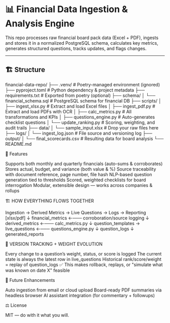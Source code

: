 # 📊 Financial Data Ingestion & Analysis Engine

This repo processes raw financial board pack data (Excel + PDF), ingests and stores it in a normalized PostgreSQL schema, calculates key metrics, generates structured questions, tracks updates, and flags changes.

---

## 🏗️ Structure

financial-data-repo/
├── .venv/ # Poetry-managed environment (ignored)
├── pyproject.toml # Python dependency & project metadata
├── requirements.txt # Exported from poetry (optional)
├── schema/
│ └── financial_schema.sql # PostgreSQL schema for financial DB
├── scripts/
│ ├── ingest_xlsx.py # Extract and load Excel files
│ ├── ingest_pdf.py # Extract and load PDFs with OCR
│ ├── calc_metrics.py # All transformations and KPIs
│ ├── questions_engine.py # Auto-generates checklist questions
│ └── update_ranking.py # Scoring, weighting, and audit trails
├── data/
│ └── sample_input.xlsx # Drop your raw files here
├── logs/
│ └── ingest_log.json # File source and versioning log
├── output/
│ └── final_scorecards.csv # Resulting data for board analysis
└── README.md

🧠 Features

Supports both monthly and quarterly financials (auto-sums & corroborates)
Stores actual, budget, and variance (both value & %)
Source traceability with document reference, page number, file hash
NLP-based question generation tied to thresholds
Scored, weighted checklists for board interrogation
Modular, extensible design — works across companies & rollups

🏗️ HOW EVERYTHING FLOWS TOGETHER

Ingestion → Derived Metrics → Live Questions → Logs → Reporting
[xlsx/pdf] 
  ↓
financial_metrics ←─── corroboration/source logging
  ↓
derived_metrics ←─── calc_metrics.py
  ↓
question_templates → live_questions ←─── questions_engine.py
                      ↓
                   question_logs
                      ↓
               generated_reports

🔄 VERSION TRACKING + WEIGHT EVOLUTION

Every change to a question’s weight, status, or score is logged
The current state is always the latest row in live_questions
Historical rank/score/weight = replay of question_logs
✅ This makes rollback, replays, or "simulate what was known on date X" feasible

🌱 Future Enhancements

Auto ingestion from email or cloud upload
Board-ready PDF summaries via headless browser
AI assistant integration (for commentary + followups)

⚖️ License

MIT — do with it what you will.

